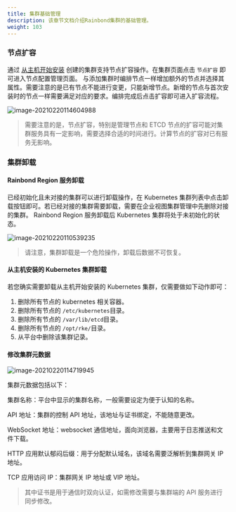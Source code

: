 ```yaml
---
title: 集群基础管理
description: 该章节文档介绍Rainbond集群的基础管理。
weight: 103
---
```


### 节点扩容

通过 [从主机开始安装](./add-cluster#从裸机开始安装) 创建的集群支持节点扩容操作。在集群页面点击 `节点扩容` 即可进入节点配置管理页面。 与添加集群时编排节点一样增加额外的节点并选择其属性。需要注意的是已有节点不能进行变更，只能新增节点。新增的节点与首次安装时的节点一样需要满足对应的要求。编排完成后点击扩容即可进入扩容流程。

![image-20210220114604988](https://static.goodrain.com/images/5.3/node-append.png)

> 需要注意的是，节点扩容，特别是管理节点和 ETCD 节点的扩容可能对集群服务具有一定影响，需要选择合适的时间进行。计算节点的扩容对已有服务无影响。

### 集群卸载

#### Rainbond Region 服务卸载

已经初始化且未对接的集群可以进行卸载操作，在 Kubernetes 集群列表中点击卸载按钮即可。若已经对接的集群需要卸载，需要在企业视图集群管理中先删除对接的集群。 Rainbond Region 服务卸载后 Kubernetes 集群将处于未初始化的状态。

![image-20210220110539235](https://static.goodrain.com/images/5.3/cluster-uninstall.png)

> 请注意，集群卸载是一个危险操作，卸载后数据不可恢复。

#### 从主机安装的 Kubernetes 集群卸载

若您确实需要卸载从主机开始安装的 Kubernetes 集群，仅需要做如下动作即可：

1. 删除所有节点的 kubernetes 相关容器。
2. 删除所有节点的 `/etc/kubernetes`目录。
3. 删除所有节点的 `/var/lib/etcd`目录。
4. 删除所有节点的 `/opt/rke/`目录。
5. 从平台中删除该集群记录。

#### 修改集群元数据

![image-20210220114719945](https://static.goodrain.com/images/5.3/change-cluster.png)

集群元数据包括以下：

集群名称：平台中显示的集群名称，一般需要设定为便于认知的名称。

API 地址：集群的控制 API 地址，该地址与证书绑定，不能随意更改。

WebSocket 地址：websocket 通信地址，面向浏览器，主要用于日志推送和文件下载。

HTTP 应用默认郁闷后缀：用于分配默认域名，该域名需要泛解析到集群网关 IP 地址。

TCP 应用访问 IP：集群网关 IP 地址或 VIP 地址。

> 其中证书是用于通信时双向认证，如需修改需要与集群端的 API 服务进行同步修改。
